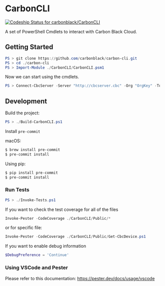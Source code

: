 # CarbonCLI

[![Codeship Status for carbonblack/CarbonCLI](https://app.codeship.com/projects/a2c8442f-fc13-4f81-9980-ad1413074d3d/status?branch=main)](https://app.codeship.com/projects/462505)

A set of PowerShell Cmdlets to interact with Carbon Black Cloud.

## Getting Started

```powershell
PS > git clone https://github.com/carbonblack/carbon-cli.git
PS > cd ./carbon-cli
PS > Import-Module ./CarbonCLI/CarbonCLI.psm1
```

Now we can start using the cmdlets.


```powershell
PS > Connect-CbcServer -Server "http://cbcserver.cbc" -Org "OrgKey" -Token "MyToken"
```

## Development

Build the project:

```powershell
PS > ./Build-CarbonCLI.ps1
```

Install `pre-commit`

macOS:

```bash
$ brew install pre-commit
$ pre-commit install
```

Using pip:

```bash
$ pip install pre-commit
$ pre-commit install
```

### Run Tests

```powershell
PS > ./Invoke-Tests.ps1
```

If you want to check the test coverage for all of the files

```powershell
Invoke-Pester -CodeCoverage ./CarbonCLI/Public/*
```

or for specific file:

```powershell
Invoke-Pester -CodeCoverage ./CarbonCLI/Public/Get-CbcDevice.ps1
```

If you want to enable debug information

```powershell
$DebugPreference = 'Continue'
```

### Using VSCode and Pester

Please refer to this documentation: https://pester.dev/docs/usage/vscode
